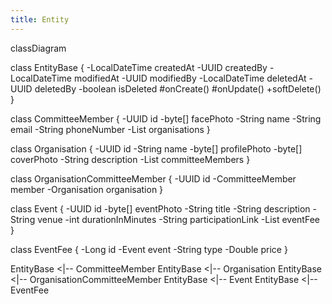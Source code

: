 ```yaml
---
title: Entity
---
```

classDiagram

class EntityBase {
-LocalDateTime createdAt
-UUID createdBy
-LocalDateTime modifiedAt
-UUID modifiedBy
-LocalDateTime deletedAt
-UUID deletedBy
-boolean isDeleted
#onCreate()
#onUpdate()
+softDelete()
}

class CommitteeMember {
-UUID id
-byte[] facePhoto
-String name
-String email
-String phoneNumber
-List<OrganisationCommitteeMember> organisations
}

class Organisation {
-UUID id
-String name
-byte[] profilePhoto
-byte[] coverPhoto
-String description
-List<OrganisationCommitteeMember> committeeMembers
}

class OrganisationCommitteeMember {
-UUID id
-CommitteeMember member
-Organisation organisation
}

class Event {
-UUID id
-byte[] eventPhoto
-String title
-String description
-String venue
-int durationInMinutes
-String participationLink
-List<EventFee> eventFee
}

class EventFee {
-Long id
-Event event
-String type
-Double price
}

EntityBase <|-- CommitteeMember
EntityBase <|-- Organisation
EntityBase <|-- OrganisationCommitteeMember
EntityBase <|-- Event
EntityBase <|-- EventFee

